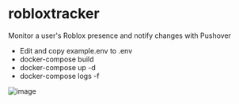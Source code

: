 # robloxtracker
Monitor a user's Roblox presence and notify changes with Pushover

* Edit and copy example.env to .env
* docker-compose build
* docker-compose up -d
* docker-compose logs -f

![image](https://user-images.githubusercontent.com/80373433/217050446-02279024-9138-4d26-9b1a-04bfb396aca5.png)
